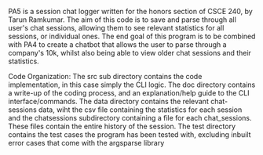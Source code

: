 PA5 is a session chat logger written for the honors section of CSCE 240, by Tarun Ramkumar. The aim of this code is to save and parse through all user's chat sessions, allowing them to see relevant statistics for all sessions, or individual ones. The end goal of this program is to be combined with PA4 to create a chatbot that allows the user to parse through a company's 10k, whilst also being able to view older chat sessions and their statistics. 

Code Organization:
    The src sub directory contains the code implementation, in this case simply the CLI logic. 
    The doc directory contains a write-up of the coding process, and an explanation/help guide to the CLI interface/commands.
    The data directory contains the relevant chat-sessions data, wiht the csv file containing the statistics for each session and the chatsessions 
        subdirectory containing a file for each chat_sessions. These files contain the entire history of the session. 
    The test directory contains the test cases the program has been tested with, excluding inbuilt error cases that come with the argsparse library